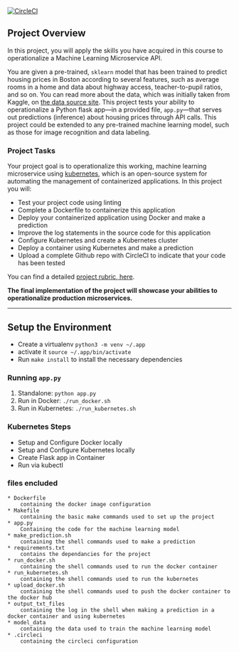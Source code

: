 
[![CircleCI](https://circleci.com/gh/Mo-esmail/project4/tree/main.svg?style=svg)](https://circleci.com/gh/Mo-esmail/project4/tree/main)

## Project Overview

In this project, you will apply the skills you have acquired in this course to operationalize a Machine Learning Microservice API. 

You are given a pre-trained, `sklearn` model that has been trained to predict housing prices in Boston according to several features, such as average rooms in a home and data about highway access, teacher-to-pupil ratios, and so on. You can read more about the data, which was initially taken from Kaggle, on [the data source site](https://www.kaggle.com/c/boston-housing). This project tests your ability to operationalize a Python flask app—in a provided file, `app.py`—that serves out predictions (inference) about housing prices through API calls. This project could be extended to any pre-trained machine learning model, such as those for image recognition and data labeling.

### Project Tasks

Your project goal is to operationalize this working, machine learning microservice using [kubernetes](https://kubernetes.io/), which is an open-source system for automating the management of containerized applications. In this project you will:
* Test your project code using linting
* Complete a Dockerfile to containerize this application
* Deploy your containerized application using Docker and make a prediction
* Improve the log statements in the source code for this application
* Configure Kubernetes and create a Kubernetes cluster
* Deploy a container using Kubernetes and make a prediction
* Upload a complete Github repo with CircleCI to indicate that your code has been tested

You can find a detailed [project rubric, here](https://review.udacity.com/#!/rubrics/2576/view).

**The final implementation of the project will showcase your abilities to operationalize production microservices.**

---

## Setup the Environment

* Create a virtualenv `python3 -m venv ~/.app`
* activate it `source ~/.app/bin/activate`
* Run `make install` to install the necessary dependencies

### Running `app.py`

1. Standalone:  `python app.py`
2. Run in Docker:  `./run_docker.sh`
3. Run in Kubernetes:  `./run_kubernetes.sh`

### Kubernetes Steps

* Setup and Configure Docker locally
* Setup and Configure Kubernetes locally
* Create Flask app in Container
* Run via kubectl
### files encluded
	* Dockerfile
		containing the docker image configuration 
	* Makefile
		containing the basic make commands used to set up the project
	* app.py
		Containing the code for the machine learning model
	* make_prediction.sh
		containing the shell commands used to make a prediction
	* requirements.txt
		contains the dependancies for the project
	* run_docker.sh
		containing the shell commands used to run the docker container
	* run_kubernetes.sh 
		containing the shell commands used to run the kubernetes
	* upload_docker.sh
		containing the shell commands used to push the docker container to the docker hub
	* output_txt_files
		containing the log in the shell when making a prediction in a docker container and using kubernetes
	* model_data
		containing the data used to train the machine learning model
	* .circleci
		containing the circleci configuration
		
